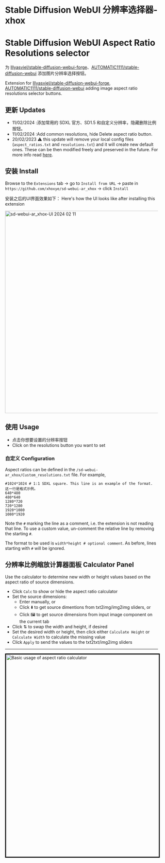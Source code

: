 # Stable Diffusion WebUI 分辨率选择器-xhox
# Stable Diffusion WebUI Aspect Ratio Resolutions selector

为 [lllyasviel/stable-diffusion-webui-forge](https://github.com/lllyasviel/stable-diffusion-webui-forge.git)、[AUTOMATIC1111/stable-diffusion-webui](https://github.com/AUTOMATIC1111/stable-diffusion-webui.git) 添加图片分辨率选择按钮。

Extension for [lllyasviel/stable-diffusion-webui-forge](https://github.com/lllyasviel/stable-diffusion-webui-forge.git), [AUTOMATIC1111/stable-diffusion-webui](https://github.com/AUTOMATIC1111/stable-diffusion-webui.git) adding image aspect ratio resolutions selector buttons.

## 更新 Updates

- 11/02/2024 :添加常用的 SDXL 官方、SD1.5 和自定义分辨率，隐藏删除比例按钮。
- 11/02/2024 :Add common resolutions, hide Delete aspect ratio button.
- 20/02/2023 :warning: this update will remove your local config files (`aspect_ratios.txt` and `resolutions.txt`) and it will create new default ones. These can be then modified freely and preserved in the future. For more info read [here](https://github.com/alemelis/sd-webui-ar/issues/9).

## 安装 Install

Browse to the `Extensions` tab -> go to `Install from URL` -> paste in `https://github.com/xhoxye/sd-webui-ar_xhox` -> click `Install`


安装之后的UI界面效果如下：
Here's how the UI looks like after installing this extension

<img width="666" alt="sd-webui-ar_xhox-UI 2024 02 11" src="https://github.com/xhoxye/sd-webui-ar_xhox/raw/main/sd-webui-ar_xhox-UI.png">

## 使用 Usage

- 点击你想要设置的分辨率按钮
- Click on the resolutions button you want to set

### 自定义 Configuration

Aspect ratios can be defined in the `/sd-webui-ar_xhox/Custom_resolutions.txt` file. For example,

```
#1024*1024 # 1:1 SDXL square. This line is an example of the format. 这一行是格式示例。
640*480
480*640
1280*720
720*1280
1920*1080
1080*1920
```

Note the `#` marking the line as a comment, i.e. the extension is not reading that line. To use a custom value, un-comment the relative line by removing the starting `#`. 

The format to be used is `width*height # optional comment`. As before, lines starting with `#` will be ignored.

## 分辨率比例缩放计算器面板 Calculator Panel
Use the calculator to determine new width or height values based on the aspect ratio of source dimensions.
- Click `Calc` to show or hide the aspect ratio calculator
- Set the source dimensions:
  - Enter manually, or
  - Click ⬇️ to get source dimentions from txt2img/img2img sliders, or
  - Click 🖼️ to get source dimensions from input image component on the current tab
- Click ⇅ to swap the width and height, if desired
- Set the desired width or height, then click either `Calculate Height` or `Calculate Width` to calculate the missing value
- Click `Apply` to send the values to the txt2txt/img2img sliders
--- 
<img width="666" style="border: solid 3px black;" alt="Basic usage of aspect ratio calculator" src="https://user-images.githubusercontent.com/121050401/229391634-4ec06027-e603-4672-bad9-ec77647b0941.gif">
